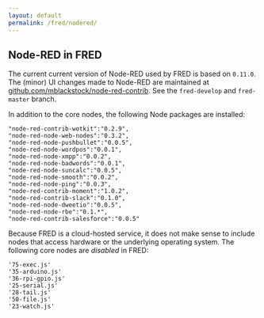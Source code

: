 ```yaml
---
layout: default
permalink: /fred/nodered/
---
```

## Node-RED in FRED

The current current version of Node-RED used by FRED is based on `0.11.0`.  The (minor) UI changes made to Node-RED are maintained at [github.com/mblackstock/node-red-contrib](https://github.com/mblackstock/node-red-contrib).  See the `fred-develop` and `fred-master` branch.

In addition to the core nodes, the following Node packages are installed:

    "node-red-contrib-wotkit":"0.2.9",
    "node-red-node-web-nodes":"0.3.2",
    "node-red-node-pushbullet":"0.0.5",
    "node-red-node-wordpos":"0.0.1",
    "node-red-node-xmpp":"0.0.2",
    "node-red-node-badwords":"0.0.1",
    "node-red-node-suncalc":"0.0.5",
    "node-red-node-smooth":"0.0.2",
    "node-red-node-ping":"0.0.3",
    "node-red-contrib-moment":"1.0.2",
    "node-red-contrib-slack":"0.1.0",
    "node-red-node-dweetio":"0.0.5",
    "node-red-node-rbe":"0.1.*",
    "node-red-contrib-salesforce":"0.0.5"

Because FRED is a cloud-hosted service, it does not make sense to include nodes that access hardware or the underlying operating system.  The following core nodes are *disabled* in FRED:

    '75-exec.js'
    '35-arduino.js'
    '36-rpi-gpio.js'
    '25-serial.js'
    '28-tail.js'
    '50-file.js'
    '23-watch.js'
